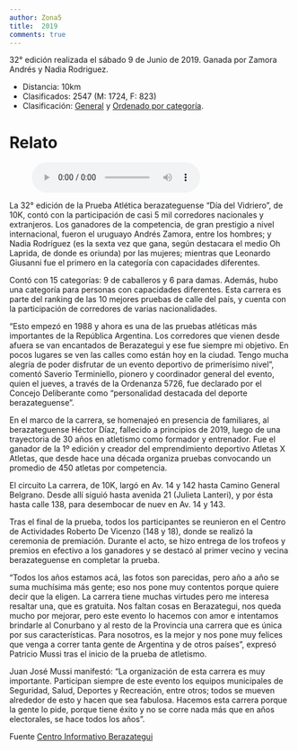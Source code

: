 ```yaml
---
author: Zona5
title:  2019
comments: true
---
```

32° edición realizada el sábado 9 de Junio de 2019. Ganada por Zamora Andrés y Nadia Rodriguez.

* Distancia: 10km
* Clasificados: 2547 (M: 1724, F: 823)
* Clasificación: [General](/clasificacion/2019/2019.html) y [Ordenado por categoría](/clasificacion/2019/2019cat.html).

# Relato

<figure>
    <audio
        controls
        src="/assets/audio/relatos/2019.m4a">
            Your browser does not support the
            <code>audio</code> element.
    </audio>
</figure>


La 32° edición de la Prueba Atlética berazateguense “Día del Vidriero”, de 10K, contó con la participación de casi 5 mil corredores nacionales y extranjeros. Los ganadores de la competencia, de gran prestigio a nivel internacional, fueron el uruguayo Andrés Zamora, entre los hombres; y Nadia Rodríguez (es la sexta vez que gana, según destacara el medio Oh Laprida, de donde es oriunda) por las mujeres; mientras que Leonardo Giusanni fue el primero en la categoría con capacidades diferentes.

Contó con 15 categorías: 9 de caballeros y 6 para damas. Además, hubo una categoría para personas con capacidades diferentes. Esta carrera es parte del ranking de las 10 mejores pruebas de calle del país, y cuenta con la participación de corredores de varias nacionalidades.

“Esto empezó en 1988 y ahora es una de las pruebas atléticas más importantes de la República Argentina. Los corredores que vienen desde afuera se van encantados de Berazategui y ese fue siempre mi objetivo. En pocos lugares se ven las calles como están hoy en la ciudad. Tengo mucha alegría de poder disfrutar de un evento deportivo de primerísimo nivel”, comentó Saverio Terminiello, pionero y coordinador general del evento, quien el jueves, a través de la Ordenanza 5726, fue declarado por el Concejo Deliberante como “personalidad destacada del deporte berazateguense”.

En el marco de la carrera, se homenajeó en presencia de familiares, al berazateguense Héctor Díaz, fallecido a principios de 2019, luego de una trayectoria de 30 años en atletismo como formador y entrenador. Fue el ganador de la 1º edición y creador del emprendimiento deportivo Atletas X Atletas, que desde hace una década organiza pruebas convocando un promedio de 450 atletas por competencia.

El circuito
La carrera, de 10K, largó en Av. 14 y 142 hasta Camino General Belgrano. Desde allí siguió hasta avenida 21 (Julieta Lanteri), y por ésta hasta calle 138, para desembocar de nuev en Av. 14 y 143.

Tras el final de la prueba, todos los participantes se reunieron en el Centro de Actividades Roberto De Vicenzo (148 y 18), donde se realizó la ceremonia de premiación. Durante el acto, se hizo entrega de los trofeos y premios en efectivo a los ganadores y se destacó al primer vecino y vecina berazateguense en completar la prueba.

“Todos los años estamos acá, las fotos son parecidas, pero año a año se suma muchísima más gente; eso nos pone muy contentos porque quiere decir que la eligen. La carrera tiene muchas virtudes pero me interesa resaltar una, que es gratuita. Nos faltan cosas en Berazategui, nos queda mucho por mejorar, pero este evento lo hacemos con amor e intentamos brindarle al Conurbano y al resto de la Provincia una carrera que es única por sus características. Para nosotros, es la mejor y nos pone muy felices que venga a correr tanta gente de Argentina y de otros países”, expresó Patricio Mussi tras el inicio de la prueba de atletismo.

Juan José Mussi manifestó: “La organización de esta carrera es muy importante. Participan siempre de este evento los equipos municipales de Seguridad, Salud, Deportes y Recreación, entre otros; todos se mueven alrededor de esto y hacen que sea fabulosa. Hacemos esta carrera porque la gente lo pide, porque tiene éxito y no se corre nada más que en años electorales, se hace todos los años”.

Fuente [Centro Informativo Berazategui](http://centroinformativoberazategui.com.ar/32o-maraton-dia-del-vidriero-clasificacion/)


